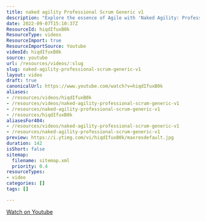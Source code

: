 ```yaml
---
title: naked agility Professional Scrum Generic v1
description: "Explore the essence of Agile with 'Naked Agility: Professional Scrum Generic v1'. Discover key principles and practices for effective Scrum implementation."
date: 2022-09-07T15:10:37Z
ResourceId: hiqdIfuxB0k
ResourceType: videos
ResourceImport: true
ResourceImportSource: Youtube
videoId: hiqdIfuxB0k
source: youtube
url: /resources/videos/:slug
slug: naked-agility-professional-scrum-generic-v1
layout: video
draft: true
canonicalUrl: https://www.youtube.com/watch?v=hiqdIfuxB0k
aliases:
- /resources/videos/hiqdIfuxB0k
- /resources/videos/naked-agility-professional-scrum-generic-v1
- /resources/naked-agility-professional-scrum-generic-v1
- /resources/hiqdIfuxB0k
aliasesFor404:
- /resources/videos/naked-agility-professional-scrum-generic-v1
- /resources/naked-agility-professional-scrum-generic-v1
preview: https://i.ytimg.com/vi/hiqdIfuxB0k/maxresdefault.jpg
duration: 142
isShort: false
sitemap:
  filename: sitemap.xml
  priority: 0.4
resourceTypes:
- video
categories: []
tags: []

---
```

 [Watch on Youtube](https://www.youtube.com/watch?v=hiqdIfuxB0k)

